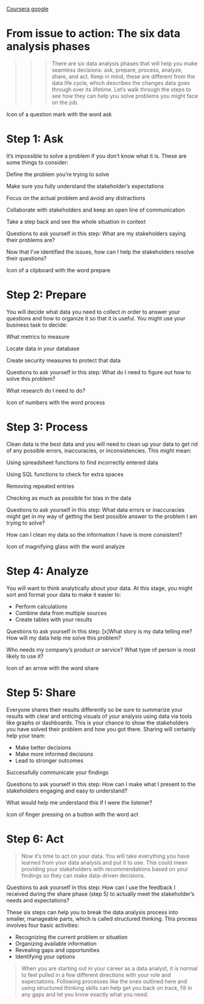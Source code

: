 [Coursera google](https://www.coursera.org/learn/ask-questions-make-decisions/supplement/Tbsdh/from-issue-to-action-the-six-data-analysis-phases)
# From issue to action: The six data analysis phases
>>> There are six data analysis phases that will help you make seamless decisions: ask, prepare, process, analyze, share, and act. Keep in mind, these are different from the data life cycle, which describes the changes data goes through over its lifetime. Let’s walk through the steps to see how they can help you solve problems you might face on the job.

Icon of a question mark with the word ask
# Step 1: Ask
It’s impossible to solve a problem if you don’t know what it is. These are some things to consider:

Define the problem you’re trying to solve 

Make sure you fully understand the stakeholder’s expectations

Focus on the actual problem and avoid any distractions

Collaborate with stakeholders and keep an open line of communication

Take a step back and see the whole situation in context

Questions to ask yourself in this step: 
What are my stakeholders saying their problems are?

Now that I’ve identified the issues, how can I help the stakeholders resolve their questions?

Icon of a clipboard with the word prepare

# Step 2: Prepare 
You will decide what data you need to collect in order to answer your questions and how to organize it so that it is useful. You might use your business task to decide: 

What metrics to measure

Locate data in your database

Create security measures to protect that data

Questions to ask yourself in this step: 
What do I need to figure out how to solve this problem?

What research do I need to do?

Icon of numbers with the word process
# Step 3: Process
Clean data is the best data and you will need to clean up your data to get rid of any possible errors, inaccuracies, or inconsistencies. This might mean:

Using spreadsheet functions to find incorrectly entered data 

Using SQL functions to check for extra spaces

Removing repeated entries

Checking as much as possible for bias in the data

Questions to ask yourself in this step: 
What data errors or inaccuracies might get in my way of getting the best possible answer to the problem I am trying to solve?

How can I clean my data so the information I have is more consistent?

Icon of magnifying glass with the word analyze
# Step 4: Analyze 
You will want to think analytically about your data. At this stage, you might sort and format your data to make it easier to: 

- Perform calculations
- Combine data from multiple sources
- Create tables with your results

Questions to ask yourself in this step:
[x]What story is my data telling me?
How will my data help me solve this problem?

Who needs my company’s product or service? What type of person is most likely to use it?

Icon of an arrow with the word share

# Step 5: Share
Everyone shares their results differently so be sure to summarize your results with clear and enticing visuals of your analysis using data via tools like graphs or dashboards. This is your chance to show the stakeholders you have solved their problem and how you got there. Sharing will certainly help your team:  

- Make better decisions
- Make more informed decisions
- Lead to stronger outcomes

Successfully communicate your findings

Questions to ask yourself in this step:
How can I make what I present to the stakeholders engaging and easy to understand?

What would help me understand this if I were the listener?

Icon of finger pressing on a button with the word act

# Step 6: Act
> Now it’s time to act on your data. You will take everything you have learned from your data analysis and put it to use. This could mean providing your stakeholders with recommendations based on your findings so they can make data-driven decisions.

Questions to ask yourself in this step:
How can I use the feedback I received during the share phase (step 5) to actually meet the stakeholder’s needs and expectations?

These six steps can help you to break the data analysis process into smaller, manageable parts, which is called structured thinking. This process involves four basic activities:

- Recognizing the current problem or situation
- Organizing available information 
- Revealing gaps and opportunities
- Identifying your options

> When you are starting out in your career as a data analyst, it is normal to feel pulled in a few different directions with your role and expectations. Following processes like the ones outlined here and using structured thinking skills can help get you back on track, fill in any gaps and let you know exactly what you need.

